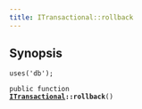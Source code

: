 ```yaml
---
title: ITransactional::rollback
---
```


## Synopsis

<code>uses('db');</code>

<code>public function <b><a href="ITransactional">ITransactional</a>::rollback</b>()</code>

